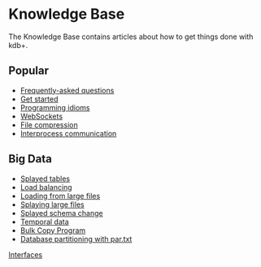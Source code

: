 # Knowledge Base

The Knowledge Base contains articles about how to get things done with kdb+.


## Popular 

-   [Frequently-asked questions](faq.md)         
-   [Get started](../learn/index.md)                   
-   [Programming idioms](programming-idioms.md)  
-   [WebSockets](websockets.md)                  
-   [File compression](file-compression.md)      
-   [Interprocess communication](ipc.md)         
 
                                             
## Big Data

-   [Splayed tables](splayed-tables.md)
-   [Load balancing](load-balancing.md)
-   [Loading from large files](loading-from-large-files.md)
-   [Splaying large files](splaying-large-files.md)
-   [Splayed schema change](splayed-schema-change.md)
-   [Temporal data](temporal-data.md)
-   [Bulk Copy Program](bcp.md)
-   [Database partitioning with par.txt](partition.md)



<i class="far fa-hand-point-right"></i>
[Interfaces](../interfaces/index.md)